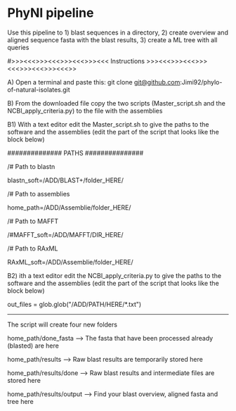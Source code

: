 # PhyNI pipeline 

Use this pipeline to 1) blast sequences in a directory, 2) create overview and aligned sequence fasta with the blast results, 3) create a ML tree with all queries


#>>><<<>>><<<>>><<<>>><<< Instructions >>><<<>>><<<>>><<<>>><<<>>><<<>>

A) Open a terminal and paste this: git clone git@github.com:Jimi92/phylo-of-natural-isolates.git

B) From the downloaded file copy the two scripts (Master_script.sh and the NCBI_apply_criteria.py) to the file with the assemblies

B1) With a text editor edit the Master_script.sh to give the paths to the software and the assemblies (edit the part of the script that looks like the block below)



##############    PATHS   ###############

/# Path to blastn

blastn_soft=/ADD/BLAST+/folder_HERE/

/# Path to assemblies

home_path=/ADD/Assemblie/folder_HERE/

/# Path to MAFFT

/#MAFFT_soft=/ADD/MAFFT/DIR_HERE/

/# Path to RAxML

RAxML_soft=/ADD/Assemblie/folder_HERE/


B2) ith a text editor edit the NCBI_apply_criteria.py to give the paths to the software and the assemblies (edit the part of the script that looks like the block below)

out_files = glob.glob("/ADD/PATH/HERE/*.txt")

----------------------------------------------------------------------------------------------------------


The script will create four new folders

home_path/done_fasta      -->   The fasta that have been processed already (blasted) are here

home_path/results         -->   Raw blast results are temporarily stored here

home_path/results/done    -->   Raw blast results and intermediate files are stored here

home_path/results/output  -->   Find your blast overview, aligned fasta and tree here
